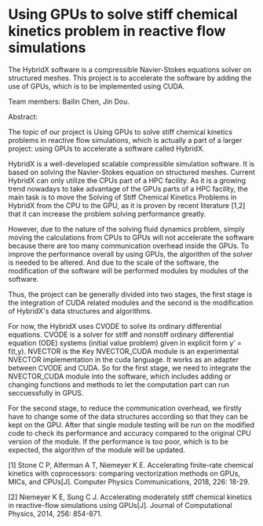 # Using GPUs to solve stiff chemical kinetics problem in reactive flow simulations

The HybridX software is a compressible Navier-Stokes equations solver on structured meshes. This project is to accelerate the software by adding the use of GPUs, which is to be implemented using CUDA.

Team members: Bailin Chen, Jin Dou.

Abstract:

The topic of our project is Using GPUs to solve stiff chemical kinetics problems in reactive flow simulations, which is actually a part of a larger project: using GPUs to accelerate a software called HybridX. 

HybridX is a well-developed scalable compressible simulation software. It is based on solving the Navier-Stokes equation on structured meshes. Current HybridX can only utilize the CPUs part of a HPC facility. As it is a growing trend nowadays to take advantage of the GPUs parts of a HPC facility, the main task is to move the Solving of Stiff Chemical Kinetics Problems in HybridX from the CPU to the GPU, as it is proven by recent literature [1,2] that it can increase the problem solving performance greatly. 

However, due to the nature of the solving fluid dynamics problem, simply moving the calculations from CPUs to GPUs will not accelerate the software because there are too many communication overhead inside the GPUs. To improve the performance overall by using GPUs, the algorithm of the solver is needed to be altered. And due to the scale of the software, the modification of the software will be performed modules by modules of the software. 

Thus, the project can be generally divided into two stages, the first stage is the integration of CUDA related modules and the second is the modification of HybridX's data structures and algorithms.

For now, the HybridX uses CVODE to solve its ordinary differential equations. CVODE is a solver for stiff and nonstiff ordinary differential equation (ODE) systems (initial value problem) given in explicit form y’ = f(t,y). NVECTOR is the Key NVECTOR_CUDA module is an experimental NVECTOR implementation in the cuda language. It works as an adapter between CVODE and CUDA. So for the first stage, we need to integrate the NVECTOR_CUDA module into the software, which includes adding or changing functions and methods to let the computation part can run seccuessfully in GPUS.

For the second stage, to reduce the communication overhead, we firstly have to change some of the data structures according so that they can be kept on the GPU. After that single module testing will be run on the modified code to check its performance and accuracy compared to the original CPU version of the module. If the performance is too poor, which is to be expected, the algorithm of the module will be updated. 

[1] Stone C P, Alferman A T, Niemeyer K E. Accelerating finite-rate chemical kinetics with coprocessors: comparing vectorization methods on GPUs, MICs, and CPUs[J]. Computer Physics Communications, 2018, 226: 18-29.

[2] Niemeyer K E, Sung C J. Accelerating moderately stiff chemical kinetics in reactive-flow simulations using GPUs[J]. Journal of Computational Physics, 2014, 256: 854-871.
